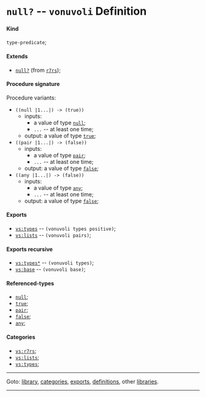 

<a id='definition__vonuvoli__null_3f'></a>

# `null?` -- `vonuvoli` Definition


<a id='definition__vonuvoli__null_3f__kind'></a>

#### Kind

`type-predicate`;


<a id='definition__vonuvoli__null_3f__extends'></a>

#### Extends

 * [`null?`](../../r7rs/definitions/null_3f.md#definition__r7rs__null_3f) (from [`r7rs`](../../r7rs/_index.md#library__r7rs));


<a id='definition__vonuvoli__null_3f__procedure-signature'></a>

#### Procedure signature

Procedure variants:
 * `((null |1...|) -> (true))`
   * inputs:
     * a value of type [`null`](../../r7rs/types/null.md#type__r7rs__null);
     * `...` -- at least one time;
   * output: a value of type [`true`](../../r7rs/types/true.md#type__r7rs__true);
 * `((pair |1...|) -> (false))`
   * inputs:
     * a value of type [`pair`](../../r7rs/types/pair.md#type__r7rs__pair);
     * `...` -- at least one time;
   * output: a value of type [`false`](../../r7rs/types/false.md#type__r7rs__false);
 * `((any |1...|) -> (false))`
   * inputs:
     * a value of type [`any`](../../r7rs/types/any.md#type__r7rs__any);
     * `...` -- at least one time;
   * output: a value of type [`false`](../../r7rs/types/false.md#type__r7rs__false);


<a id='definition__vonuvoli__null_3f__exports'></a>

#### Exports

 * [`vs:types`](../../vonuvoli/exports/vs_3a_types.md#export__vonuvoli__vs_3a_types) -- `(vonuvoli types positive)`;
 * [`vs:lists`](../../vonuvoli/exports/vs_3a_lists.md#export__vonuvoli__vs_3a_lists) -- `(vonuvoli pairs)`;


<a id='definition__vonuvoli__null_3f__exports-recursive'></a>

#### Exports recursive

 * [`vs:types*`](../../vonuvoli/exports/vs_3a_types_2a.md#export__vonuvoli__vs_3a_types_2a) -- `(vonuvoli types)`;
 * [`vs:base`](../../vonuvoli/exports/vs_3a_base.md#export__vonuvoli__vs_3a_base) -- `(vonuvoli base)`;


<a id='definition__vonuvoli__null_3f__referenced-types'></a>

#### Referenced-types

 * [`null`](../../r7rs/types/null.md#type__r7rs__null);
 * [`true`](../../r7rs/types/true.md#type__r7rs__true);
 * [`pair`](../../r7rs/types/pair.md#type__r7rs__pair);
 * [`false`](../../r7rs/types/false.md#type__r7rs__false);
 * [`any`](../../r7rs/types/any.md#type__r7rs__any);


<a id='definition__vonuvoli__null_3f__categories'></a>

#### Categories

 * [`vs:r7rs`](../../vonuvoli/categories/vs_3a_r7rs.md#category__vonuvoli__vs_3a_r7rs);
 * [`vs:lists`](../../vonuvoli/categories/vs_3a_lists.md#category__vonuvoli__vs_3a_lists);
 * [`vs:types`](../../vonuvoli/categories/vs_3a_types.md#category__vonuvoli__vs_3a_types);

----

Goto: [library](../../vonuvoli/_index.md#library__vonuvoli), [categories](../../vonuvoli/categories/_index.md#toc__vonuvoli__categories), [exports](../../vonuvoli/exports/_index.md#toc__vonuvoli__exports), [definitions](../../vonuvoli/definitions/_index.md#toc__vonuvoli__definitions), other [libraries](../../_libraries.md#toc__libraries).

----

